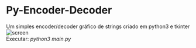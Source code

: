 # Py-Encoder-Decoder
Um simples encoder/decoder gráfico de strings criado em python3 e tkinter <br/>
![screen](https://user-images.githubusercontent.com/9018264/31839212-e20457e6-b5be-11e7-81b6-ebf085c18f6b.png) <br/>
Executar: <i>python3 main.py</i>
